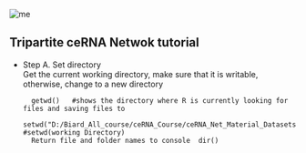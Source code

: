 ![me](https://github.com/Bigardcode/Tripartite_Netwok_tutorial/assets/84800557/f487c73d-7737-49df-9507-da20058a611b)






## Tripartite ceRNA Netwok tutorial


- Step  A. Set directory                             
   Get the current working directory, make sure that it is writable, otherwise, change to a new directory

        getwd()   #shows the directory where R is currently looking for files and saving files to
        setwd("D:/Biard_All_course/ceRNA_Course/ceRNA_Net_Material_Datasets&Codes")   #setwd(working Directory)
        Return file and folder names to console  dir() 
         

